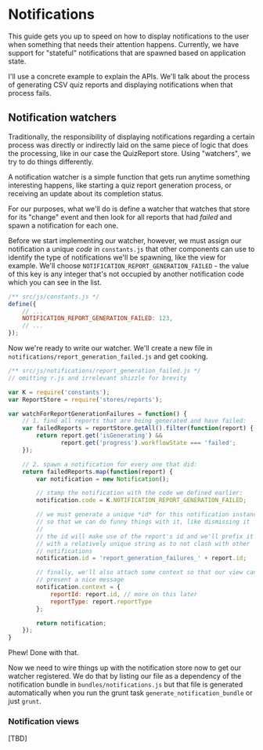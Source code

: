 # Notifications

This guide gets you up to speed on how to display notifications to the user when something that needs their attention happens. Currently, we have support for "stateful" notifications that are spawned based on application state.

I'll use a concrete example to explain the APIs. We'll talk about the process of generating CSV quiz reports and displaying notifications when that process fails.

## Notification watchers

Traditionally, the responsibility of displaying notifications regarding a certain process was directly or indirectly laid on the same piece of logic that does the processing, like in our case the QuizReport store. Using "watchers", we try to do things differently.

A notification watcher is a simple function that gets run anytime something interesting happens, like starting a quiz report generation process, or receiving an update about its completion status.

For our purposes, what we'll do is define a watcher that watches that store for its "change" event and then look for all reports that had *failed* and spawn a notification for each one.

Before we start implementing our watcher, however, we must assign our notification a unique *code* in `constants.js` that other components can 
use to identify the type of notifications we'll be spawning, like the view
for example. We'll choose `NOTIFICATION_REPORT_GENERATION_FAILED` - the 
value of this key is any integer that's not occupied by another 
notification code which you can see in the list.

```javascript
/** src/js/constants.js */
define({
    // ...
    NOTIFICATION_REPORT_GENERATION_FAILED: 123,
    // ...
});
```

Now we're ready to write our watcher. We'll create a new file in `notifications/report_generation_failed.js` and get cooking.

```javascript
/** src/js/notifications/report_generation_failed.js */
// omitting r.js and irrelevant shizzle for brevity

var K = require('constants');
var ReportStore = require('stores/reports');

var watchForReportGenerationFailures = function() {
    // 1. find all reports that are being generated and have failed:
    var failedReports = reportStore.getAll().filter(function(report) {
        return report.get('isGenerating') &&
               report.get('progress').workflowState === 'failed';
    });

    // 2. spawn a notification for every one that did:
    return failedReports.map(function(report) {
        var notification = new Notification();

        // stamp the notification with the code we defined earlier:
        notification.code = K.NOTIFICATION_REPORT_GENERATION_FAILED;

        // we must generate a unique *id* for this notification instance
        // so that we can do funny things with it, like dismissing it
        //
        // the id will make use of the report's id and we'll prefix it
        // with a relatively unique string as to not clash with other
        // notifications
        notification.id = 'report_generation_failures_' + report.id;

        // finally, we'll also attach some context so that our view can
        // present a nice message
        notification.context = {
            reportId: report.id, // more on this later
            reportType: report.reportType
        };

        return notification;
    });
}
```

Phew! Done with that.

Now we need to wire things up with the notification store now to get our watcher registered. We do that by listing our file as a dependency of the notification bundle in `bundles/notifications.js` but that file is generated automatically when you run the grunt task `generate_notification_bundle` or just `grunt`.

### Notification views

[TBD]